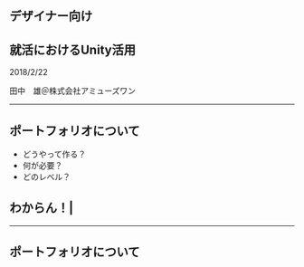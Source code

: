 ## デザイナー向け
## 就活におけるUnity活用

2018/2/22

田中　雄＠株式会社アミューズワン

---

## ポートフォリオについて

- どうやって作る？
- 何が必要？
- どのレベル？

## わからん！|

---

## ポートフォリオについて


